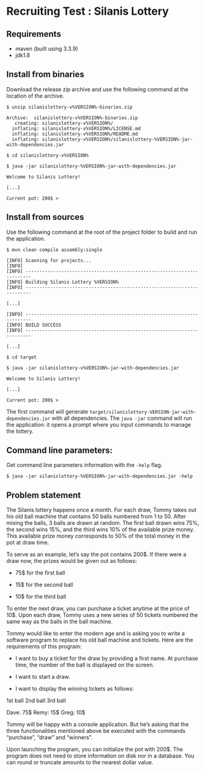 Recruiting Test : Silanis Lottery
=================================

Requirements
------------

* maven (built using 3.3.9)
* jdk1.8

Install from binaries
---------------------

Download the release zip archive and use the following command at the location of the archive.

```
$ unzip silanislottery-v%VERSION%-binaries.zip

Archive:  silanislottery-v%VERSION%-binaries.zip
   creating: silanislottery-v%VERSION%/
  inflating: silanislottery-v%VERSION%/LICENSE.md  
  inflating: silanislottery-v%VERSION%/README.md  
  inflating: silanislottery-v%VERSION%/silanislottery-%VERSION%-jar-with-dependencies.jar  

$ cd silanislottery-v%VERSION%

$ java -jar silanislottery-%VERSION%-jar-with-dependencies.jar

Welcome to Silanis Lottery!

[...]

Current pot: 200$ > 
```

Install from sources
--------------------

Use the following command at the root of the project folder to build and run the application.

```
$ mvn clean compile assembly:single

[INFO] Scanning for projects...
[INFO]                                                                         
[INFO] ------------------------------------------------------------------------
[INFO] Building Silanis Lottery %VERSION%
[INFO] ------------------------------------------------------------------------

[...]

[INFO] ------------------------------------------------------------------------
[INFO] BUILD SUCCESS
[INFO] ------------------------------------------------------------------------

[...]

$ cd target

$ java -jar silanislottery-v%VERSION%-jar-with-dependencies.jar

Welcome to Silanis Lottery!

[...]

Current pot: 200$ > 
```

The first command will generate `target/silanislottery-VERSION-jar-with-dependencies.jar` with all dependencies.
The `java -jar` command will run the application: it opens a prompt where you input commands to manage the lottery.

Command line parameters:
------------------------

Get command line parameters information with the `-help` flag. 

```
$ java -jar silanislottery-%VERSION%-jar-with-dependencies.jar -help
```


Problem statement
-----------------

The Silanis lottery happens once a month. For each draw, Tommy takes out his old ball machine that contains 50 balls numbered from 1 to 50. After mixing the balls, 3 balls are drawn at random.  The first ball drawn wins 75%, the second wins 15%, and the third wins 10% of the available prize money. This available prize money corresponds to 50% of the total money in the pot at draw time.

To serve as an example, let’s say the pot contains 200$. If there were a draw now, the prizes would be given out as follows:

* 75$ for the first ball

* 15$ for the second ball

* 10$ for the third ball

To enter the next draw, you can purchase a ticket anytime at the price of 10$. Upon each draw, Tommy uses a new series of 50 tickets numbered the same way as the balls in the ball machine.

Tommy would like to enter the modern age and is asking you to write a software program to replace his old ball machine and tickets. Here are the requirements of this program:

* I want to buy a ticket for the draw by providing a first name. At purchase time, the number of the ball is displayed on the screen.

* I want to start a draw.

* I want to display the winning tickets as follows:

1st ball        2nd ball        3rd ball

Dave: 75$    Remy: 15$   Greg: 10$

Tommy will be happy with a console application. But he’s asking that the three functionalities mentioned above be executed with the commands “purchase”, “draw” and “winners”.

Upon launching the program, you can initialize the pot with 200$. The program does not need to store information on disk nor in a database. You can round or truncate amounts to the nearest dollar value.
